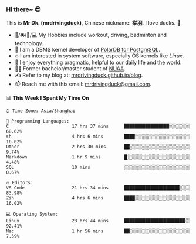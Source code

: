 ### Hi there~ 😎

This is **Mr Dk. (mrdrivingduck)**, Chinese nickname: **棠羽**. I love ducks. 🦆

- 💪/🚘/🏸/💻 My Hobbies include workout, driving, badminton and technology.
- 🍊 I am a DBMS kernel developer of [PolarDB for PostgreSQL](https://github.com/ApsaraDB/PolarDB-for-PostgreSQL).
- 🔥 I am interested in system software, especially OS kernels like *Linux*.
- 🔧 I enjoy everything pragmatic, helpful to our daily life and the world.
- 👨‍🎓 Former bachelor/master student of [NUAA](https://en.wikipedia.org/wiki/Nanjing_University_of_Aeronautics_and_Astronautics).
- ✍ Refer to my blog at: [mrdrivingduck.github.io/blog](https://www.mrdrivingduck.cn/blog/#/).
- 📫 Reach me with this email: [mrdrivingduck@gmail.com](mailto:mrdrivingduck@gmail.com).

<!--START_SECTION:waka-->
📊 **This Week I Spent My Time On** 

```text
⌚︎ Time Zone: Asia/Shanghai

💬 Programming Languages: 
C                        17 hrs 37 mins      █████████████████░░░░░░░░   68.62% 
sh                       4 hrs 6 mins        ████░░░░░░░░░░░░░░░░░░░░░   16.02% 
Other                    2 hrs 30 mins       ██░░░░░░░░░░░░░░░░░░░░░░░   9.74% 
Markdown                 1 hr 9 mins         █░░░░░░░░░░░░░░░░░░░░░░░░   4.48% 
SQL                      10 mins             ░░░░░░░░░░░░░░░░░░░░░░░░░   0.67%

🔥 Editors: 
VS Code                  21 hrs 34 mins      █████████████████████░░░░   83.98% 
Zsh                      4 hrs 6 mins        ████░░░░░░░░░░░░░░░░░░░░░   16.02%

💻 Operating System: 
Linux                    23 hrs 44 mins      ███████████████████████░░   92.41% 
Mac                      1 hr 56 mins        ██░░░░░░░░░░░░░░░░░░░░░░░   7.59%

```


<!--END_SECTION:waka-->

<!-- ![Mr Dk.'s GitHub Stats](https://github-readme-stats.vercel.app/api?username=mrdrivingduck&count_private&show_icons=true&theme=buefy) -->

<!-- ![Most Used Languages](https://github-readme-stats.vercel.app/api/top-langs/?username=mrdrivingduck&exclude_repo=mips32-CPU,snort-tcp-socket&theme=buefy&layout=compact&langs_count=10) -->


<!--
**mrdrivingduck/mrdrivingduck** is a ✨ _special_ ✨ repository because its `README.md` (this file) appears on your GitHub profile.

Here are some ideas to get you started:

- 🔭 I’m currently working on ...
- 🌱 I’m currently learning ...
- 👯 I’m looking to collaborate on ...
- 🤔 I’m looking for help with ...
- 💬 Ask me about ...
- 📫 How to reach me: ...
- 😄 Pronouns: ...
- ⚡ Fun fact: ...
-->
